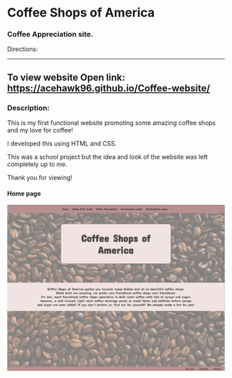 
# Coffee Shops of America

### Coffee Appreciation site.

Directions:

------------------------------------------------------------------------

## To view website Open link:  https://acehawk96.github.io/Coffee-website/  

 ### Description:

This is my first functional website promoting some amazing coffee shops and my love for coffee! 

I developed this using HTML and CSS. 

This was a school project but the idea and look of the website was left completely up to me. 

Thank you for viewing!

#### Home page
![Home Page](screen_shots/homePage.PNG)

